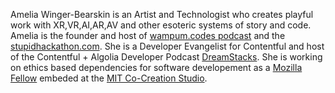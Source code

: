 Amelia Winger-Bearskin is an Artist and Technologist who creates playful work with XR,VR,AI,AR,AV and other esoteric systems of story and code. Amelia is the founder and host of [wampum.codes podcast](http://wampum.codes) and the [stupidhackathon.com](http://www.stupidhackathon.com). She is a Developer Evangelist for Contentful and host of the Contentful + Algolia Developer Podcast [DreamStacks](http://dreamstacks.buzzsprout.com). She is working on ethics based dependencies for software developement as a [Mozilla Fellow](https://foundation.mozilla.org/en/fellowships/meet-our-fellows/) embeded at the [MIT Co-Creation Studio](https://cocreationstudio.mit.edu/co-cr-new-mozilla-fellow/).
